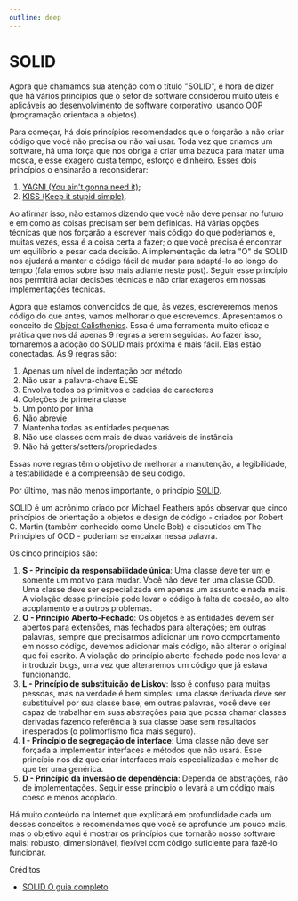 ```yaml
---
outline: deep
---
```


# SOLID

Agora que chamamos sua atenção com o título "SOLID", é hora de dizer que há vários princípios que o setor de software considerou muito úteis e aplicáveis ao desenvolvimento de software corporativo, usando OOP (programação orientada a objetos).

Para começar, há dois princípios recomendados que o forçarão a não criar código que você não precisa ou não vai usar. Toda vez que criamos um software, há uma força que nos obriga a criar uma bazuca para matar uma mosca, e esse exagero custa tempo, esforço e dinheiro. Esses dois princípios o ensinarão a reconsiderar:

1. [YAGNI (You ain't gonna need it)](https://martinfowler.com/bliki/Yagni.html);
2. [KISS (Keep it stupid simple)](https://dev.to/kwereutosu/the-k-i-s-s-principle-in-programming-1jfg).

Ao afirmar isso, não estamos dizendo que você não deve pensar no futuro e em como as coisas precisam ser bem definidas. Há várias opções técnicas que nos forçarão a escrever mais código do que poderíamos e, muitas vezes, essa é a coisa certa a fazer; o que você precisa é encontrar um equilíbrio e pesar cada decisão. A implementação da letra "O" de SOLID nos ajudará a manter o código fácil de mudar para adaptá-lo ao longo do tempo (falaremos sobre isso mais adiante neste post). Seguir esse princípio nos permitirá adiar decisões técnicas e não criar exageros em nossas implementações técnicas.

Agora que estamos convencidos de que, às vezes, escreveremos menos código do que antes, vamos melhorar o que escrevemos. Apresentamos o conceito de [Object Calisthenics](https://medium.com/@rafaelcruz_48213/desenvolva-um-código-melhor-com-object-calisthenics-d5364767a9ba). Essa é uma ferramenta muito eficaz e prática que nos dá apenas 9 regras a serem seguidas. Ao fazer isso, tornaremos a adoção do SOLID mais próxima e mais fácil. Elas estão conectadas. As 9 regras são:

1. Apenas um nível de indentação por método
2. Não usar a palavra-chave ELSE
3. Envolva todos os primitivos e cadeias de caracteres
4. Coleções de primeira classe
5. Um ponto por linha
6. Não abrevie
7. Mantenha todas as entidades pequenas
8. Não use classes com mais de duas variáveis de instância
9. Não há getters/setters/propriedades

Essas nove regras têm o objetivo de melhorar a manutenção, a legibilidade, a testabilidade e a compreensão de seu código.

Por último, mas não menos importante, o princípio [SOLID](https://blog.cleancoder.com/uncle-bob/2020/10/18/Solid-Relevance.html).

SOLID é um acrônimo criado por Michael Feathers após observar que cinco princípios de orientação a objetos e design de código - criados por Robert C. Martin (também conhecido como Uncle Bob) e discutidos em The Principles of OOD - poderiam se encaixar nessa palavra.

Os cinco princípios são:

1. **S - Princípio da responsabilidade única**: Uma classe deve ter um e somente um motivo para mudar. Você não deve ter uma classe GOD. Uma classe deve ser especializada em apenas um assunto e nada mais. A violação desse princípio pode levar o código à falta de coesão, ao alto acoplamento e a outros problemas.
2. **O - Princípio Aberto-Fechado**: Os objetos e as entidades devem ser abertos para extensões, mas fechados para alterações; em outras palavras, sempre que precisarmos adicionar um novo comportamento em nosso código, devemos adicionar mais código, não alterar o original que foi escrito. A violação do princípio aberto-fechado pode nos levar a introduzir bugs, uma vez que alteraremos um código que já estava funcionando.
3. **L - Princípio de substituição de Liskov**: Isso é confuso para muitas pessoas, mas na verdade é bem simples: uma classe derivada deve ser substituível por sua classe base, em outras palavras, você deve ser capaz de trabalhar em suas abstrações para que possa chamar classes derivadas fazendo referência à sua classe base sem resultados inesperados (o polimorfismo fica mais seguro).
4. **I - Princípio de segregação de interface**: Uma classe não deve ser forçada a implementar interfaces e métodos que não usará. Esse princípio nos diz que criar interfaces mais especializadas é melhor do que ter uma genérica.
5. **D - Princípio da inversão de dependência**: Dependa de abstrações, não de implementações. Seguir esse princípio o levará a um código mais coeso e menos acoplado.

Há muito conteúdo na Internet que explicará em profundidade cada um desses conceitos e recomendamos que você se aprofunde um pouco mais, mas o objetivo aqui é mostrar os princípios que tornarão nosso software mais: robusto, dimensionável, flexível com código suficiente para fazê-lo funcionar.

Créditos

- [SOLID O guia completo](https://medium.com/desenvolvendo-com-paixao/o-que-é-solid-o-guia-completo-para-você-entender-os-5-princ%C3%ADpios-da-poo-2b937b3fc530)
